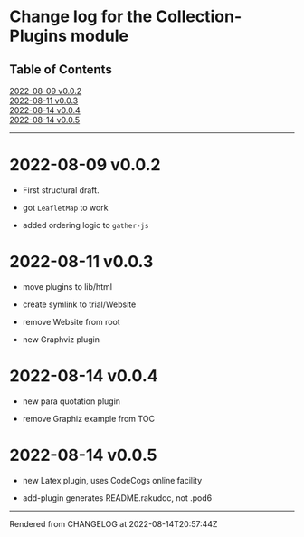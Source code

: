# Change log for the Collection-Plugins module
>
## Table of Contents
[2022-08-09 v0.0.2](#2022-08-09-v002)  
[2022-08-11 v0.0.3](#2022-08-11-v003)  
[2022-08-14 v0.0.4](#2022-08-14-v004)  
[2022-08-14 v0.0.5](#2022-08-14-v005)  

----
# 2022-08-09 v0.0.2
*  First structural draft.

*  got `LeafletMap` to work

*  added ordering logic to `gather-js`

# 2022-08-11 v0.0.3
*  move plugins to lib/html

*  create symlink to trial/Website

*  remove Website from root

*  new Graphviz plugin

# 2022-08-14 v0.0.4
*  new para quotation plugin

*  remove Graphiz example from TOC

# 2022-08-14 v0.0.5


*  new Latex plugin, uses CodeCogs online facility

*  add-plugin generates README.rakudoc, not .pod6





----
Rendered from CHANGELOG at 2022-08-14T20:57:44Z